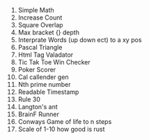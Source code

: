 1. Simple Math
1. Increase Count
1. Square Overlap
1. Max bracket {} depth
1. Interprate Words (up down ect) to a xy pos
1. Pascal Triangle
1. Html Tag Valadator
1. Tic Tak Toe Win Checker
1. Poker Scorer
1. Cal callender gen
1. Nth prime number
1. Readable Timestamp
1. Rule 30
1. Langton's ant
1. BrainF Runner
1. Conways Game of life to n steps
1. Scale of 1-10 how good is rust
